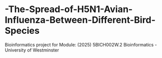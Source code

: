 # -The-Spread-of-H5N1-Avian-Influenza-Between-Different-Bird-Species
Bioinformatics project for Module: (2025) 5BICH002W.2 Bioinformatics - University of Westminster

